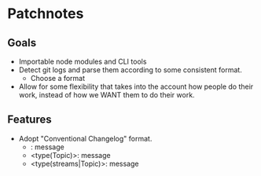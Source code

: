 # Patchnotes

## Goals

+ Importable node modules and CLI tools
+ Detect git logs and parse them according to some consistent format.
  + Choose a format
+ Allow for some flexibility that takes into the account how people do their work, instead of how we WANT them to do their work.

## Features

+ Adopt "Conventional Changelog" format.
  + <type>: message
  + <type(Topic)>: message
  + <type(streams|Topic)>: message